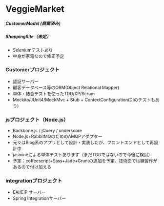 ﻿VeggieMarket
============

##### CustomerModel (廃棄済み)
##### ShoppingSite（未定）
* Seleniumテストあり
* 中身が家電なので修正予定

### Customerプロジェクト
* 認証サーバー
* 顧客データベース等のORM(Object Relational Mapper)
* 単体・結合テストを使ったTDD/XP/Scrum
* Mockito/JUnit4/MockMvc + Stub + ContextConfiguration(DIのテストもあり)

### jsプロジェクト（Node.js）
* Backbone.js / jQuery / underscore
* Node.js+RabbitMQのためのAMQPアダプター
* 元々はBlog系のアプリとして設計・実装したが、フロントエンドとして再設計中
* jasmineによる単体テストあります（まだTDDではないので今後に検討）
* 予定：coffeescript+Sass+Jade+Gruntの追加を予定、技術面では練習作があるので付け加える

### integrationプロジェクト
* EAI/EIP サーバー
* Spring Integrationサーバー

